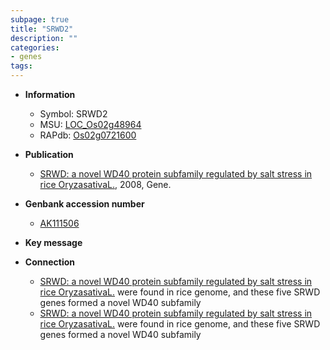 ```yaml
---
subpage: true
title: "SRWD2"
description: ""
categories:
- genes
tags: 
---
```


* **Information**  
    + Symbol: SRWD2  
    + MSU: [LOC_Os02g48964](http://rice.plantbiology.msu.edu/cgi-bin/ORF_infopage.cgi?orf=LOC_Os02g48964)  
    + RAPdb: [Os02g0721600](http://rapdb.dna.affrc.go.jp/viewer/gbrowse_details/irgsp1?name=Os02g0721600)  

* **Publication**  
    + [SRWD: a novel WD40 protein subfamily regulated by salt stress in rice OryzasativaL.](http://www.ncbi.nlm.nih.gov/pubmed?term=SRWD:+a+novel+WD40+protein+subfamily+regulated+by+salt+stress+in+rice+OryzasativaL.%5BTitle%5D), 2008, Gene.

* **Genbank accession number**  
    + [AK111506](http://www.ncbi.nlm.nih.gov/nuccore/AK111506)

* **Key message**  

* **Connection**  
    + [SRWD: a novel WD40 protein subfamily regulated by salt stress in rice OryzasativaL.](SRWD2-SRWD5) were found in rice genome, and these five SRWD genes formed a novel WD40 subfamily
    + [SRWD: a novel WD40 protein subfamily regulated by salt stress in rice OryzasativaL.](SRWD2-SRWD5) were found in rice genome, and these five SRWD genes formed a novel WD40 subfamily




